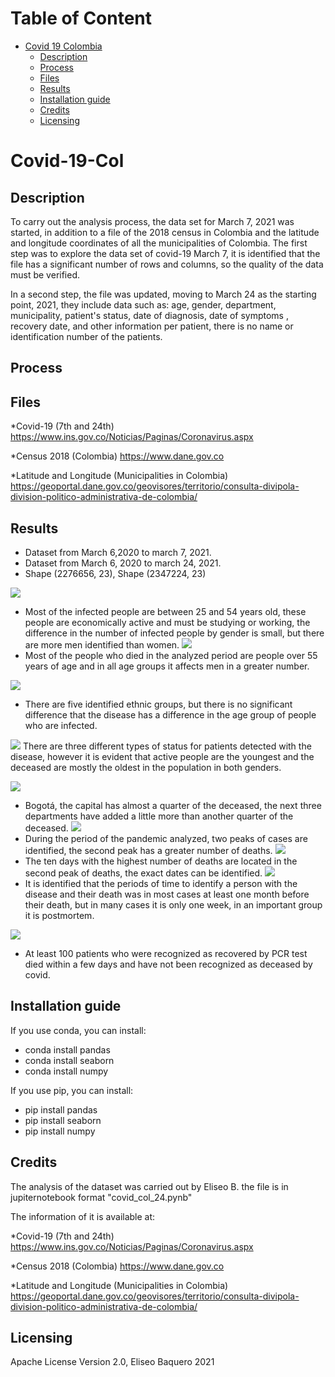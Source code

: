 Table of Content
================
* [Covid 19 Colombia](#Covid-19-Col)
  * [Description](#description)
  * [Process](#process)
  * [Files](#files)
  * [Results](#results)
  * [Installation guide](#installation-guide)
  * [Credits](#credits)
  * [Licensing](#licensing)
  
# Covid-19-Col
## Description

To carry out the analysis process, the data set for March 7, 2021 was started, in addition to a file of the 2018 census in Colombia and the latitude and longitude coordinates of all the municipalities of Colombia.
The first step was to explore the data set of covid-19 March 7, it is identified that the file has a significant number of rows and columns, so the quality of the data must be verified.

In a second step, the file was updated, moving to March 24 as the starting point, 2021, they include data such as: age, gender, department, municipality, patient's status, date of diagnosis, date of symptoms , recovery date, and other information per patient, there is no name or identification number of the patients.

## Process


## Files
  *Covid-19 (7th and 24th)
https://www.ins.gov.co/Noticias/Paginas/Coronavirus.aspx

  *Census 2018 (Colombia)
https://www.dane.gov.co

  *Latitude and Longitude (Municipalities in Colombia)
https://geoportal.dane.gov.co/geovisores/territorio/consulta-divipola-division-politico-administrativa-de-colombia/

## Results
* Dataset from March 6,2020 to march 7, 2021.
* Dataset from March 6, 2020 to march 24, 2021.
* Shape (2276656, 23), Shape (2347224, 23)

![](Images/Deceased%20groups.png)
- Most of the infected people are between 25 and 54 years old, these people are economically active and must be studying or working, the difference in the number of infected people by gender is small, but there are more men identified than women.
![](Images/Distribution%20Covid-19.png)
- Most of the people who died in the analyzed period are people over 55 years of age and in all age groups it affects men in a greater number.

![](Images/Ethnic%20groups.png)
- There are five identified ethnic groups, but there is no significant difference that the disease has a difference in the age group of people who are infected.

![](Images/Location%202.png)
There are three different types of status for patients detected with the disease, however it is evident that active people are the youngest and the deceased are mostly the oldest in the population in both genders.

![](Images/Distribution%20by%20departments.png)
- Bogotá, the capital has almost a quarter of the deceased, the next three departments have added a little more than another quarter of the deceased.
![](Images/Evolution.png)
- During the period of the pandemic analyzed, two peaks of cases are identified, the second peak has a greater number of deaths.
![](Images/top%20days.png)
- The ten days with the highest number of deaths are located in the second peak of deaths, the exact dates can be identified.
![](Images/time%20of%20diagnosis.png)
- It is identified that the periods of time to identify a person with the disease and their death was in most cases at least one month before their death, but in many cases it is only one week, in an important group it is postmortem.

![](Images/test%20of%20PCR.png)
- At least 100 patients who were recognized as recovered by PCR test died within a few days and have not been recognized as deceased by covid.

## Installation guide

If you use conda, you can install: 

   * conda install pandas
   * conda install seaborn
   * conda install numpy

If you use pip, you can install: 

   * pip install pandas
   * pip install seaborn
   * pip install numpy
    
## Credits
The analysis of the dataset was carried out by Eliseo B.
the file is in jupiternotebook format "covid_col_24.pynb"

The information of it is available at:

 *Covid-19 (7th and 24th)
https://www.ins.gov.co/Noticias/Paginas/Coronavirus.aspx

  *Census 2018 (Colombia)
https://www.dane.gov.co

  *Latitude and Longitude (Municipalities in Colombia)
https://geoportal.dane.gov.co/geovisores/territorio/consulta-divipola-division-politico-administrativa-de-colombia/

## Licensing
 Apache License Version 2.0, Eliseo Baquero 2021
